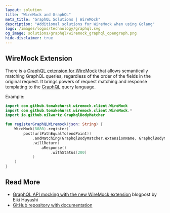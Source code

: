 ```yaml
---
layout: solution
title: "WireMock and GraphQL"
meta_title: "GraphQL Solutions | WireMock"
description: "Additional solutions for WireMock when using Golang"
logo: /images/logos/technology/graphql.svg
og_image: solutions/graphql/wiremock_graphql_opengraph.png
hide-disclaimer: true
---
```


## WireMock Extension

There is a [GraphQL extension for WireMock](https://github.com/wiremock/wiremock-graphql-extension)
that allows semantically matching GraphQL queries,
regardless of the order of the fields in the original request.
It brings powers of request matching and response templating to the
[GraphQL](https://graphql.org/) query language.

Example:

```kotlin
import com.github.tomakehurst.wiremock.client.WireMock
import com.github.tomakehurst.wiremock.client.WireMock.*
import io.github.nilwurtz.GraphqlBodyMatcher

fun registerGraphQLWiremock(json: String) {
    WireMock(8080).register(
        post(urlPathEqualTo(endPoint))
            .andMatching(GraphqlBodyMatcher.extensionName, GraphqlBodyMatcher.withRequest(json))
            .willReturn(
                aResponse()
                    .withStatus(200)
            )
    )
}
```

## Read More

- [GraphQL API mocking with the new WireMock extension](https://www.wiremock.io/post/graphql-api-mocking-with-the-new-wiremock-extension?utm_medium=referral&utm_source=wiremock.org&utm_content=solution-page)
  blogpost by Eiki Hayashi
- [GitHub repository with documentation](https://github.com/wiremock/wiremock-graphql-extension)
